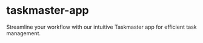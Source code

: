 # taskmaster-app
Streamline your workflow with our intuitive Taskmaster app for efficient task management.
